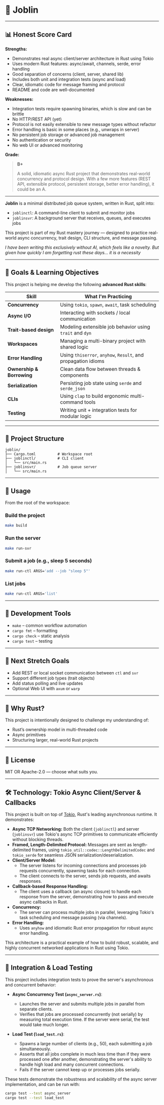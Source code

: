 # 🦀 Joblin

---

## 📊 Honest Score Card

**Strengths:**
- Demonstrates real async client/server architecture in Rust using Tokio
- Uses modern Rust features: async/await, channels, serde, error handling
- Good separation of concerns (client, server, shared lib)
- Includes both unit and integration tests (async and load)
- Clear, idiomatic code for message framing and protocol
- README and code are well-documented

**Weaknesses:**
- Integration tests require spawning binaries, which is slow and can be brittle
- No HTTP/REST API (yet)
- Protocol is not easily extensible to new message types without refactor
- Error handling is basic in some places (e.g., unwraps in server)
- No persistent job storage or advanced job management
- No authentication or security
- No web UI or advanced monitoring

**Grade:**

> **B+**
>
> A solid, idiomatic async Rust project that demonstrates real-world concurrency and protocol design. With a few more features (REST API, extensible protocol, persistent storage, better error handling), it could be an A.

---

**Joblin** is a minimal distributed job queue system, written in Rust, split into:

- `joblinctl`: A command-line client to submit and monitor jobs
- `joblinsvr`: A background server that receives, queues, and executes jobs

This project is part of my Rust mastery journey — designed to practice real-world async concurrency, trait design, CLI structure, and message passing.

_I have been writing this exclusively without AI, which feels like a novelty. 
But given how quickly I am forgetting rust these days... it is a necessity_

---

## 🎯 Goals & Learning Objectives

This project is helping me develop the following **advanced Rust skills**:

| Skill                | What I'm Practicing                                                   |
|----------------------|------------------------------------------------------------------------|
| **Concurrency**      | Using `tokio`, `spawn`, `await`, task scheduling                       |
| **Async I/O**        | Interacting with sockets / local communication                         |
| **Trait-based design** | Modeling extensible job behavior using `trait` and `dyn`            |
| **Workspaces**       | Managing a multi-binary project with shared logic                      |
| **Error Handling**   | Using `thiserror`, `anyhow`, `Result`, and propagation idioms          |
| **Ownership & Borrowing** | Clean data flow between threads & components                    |
| **Serialization**    | Persisting job state using `serde` and `serde_json`                    |
| **CLIs**             | Using `clap` to build ergonomic multi-command tools                    |
| **Testing**          | Writing unit + integration tests for modular logic                     |

---

## 🧱 Project Structure

```
joblin/
├── Cargo.toml          # Workspace root
├── joblinctl/          # CLI client
│   └── src/main.rs
├── joblinsvr/          # Job queue server
│   └── src/main.rs
```

---

## 🚀 Usage

From the root of the workspace:

### Build the project

```bash
make build
```

### Run the server

```bash
make run-svr
```

### Submit a job (e.g., sleep 5 seconds)

```bash
make run-ctl ARGS='add --job "sleep 5"'
```

### List jobs

```bash
make run-ctl ARGS='list'
```

---

## 🔧 Development Tools

- `make` – common workflow automation
- `cargo fmt` – formatting
- `cargo check` – static analysis
- `cargo test` – testing

---

## 🧪 Next Stretch Goals

- Add REST or local socket communication between `ctl` and `svr`
- Support different job types (trait objects)
- Add status polling and live updates
- Optional Web UI with `axum` or `warp`

---

## 🦀 Why Rust?

This project is intentionally designed to challenge my understanding of:
- Rust’s ownership model in multi-threaded code
- Async primitives
- Structuring larger, real-world Rust projects

---

## 📜 License

MIT OR Apache-2.0 — choose what suits you.

---

## 🛠️ Technology: Tokio Async Client/Server & Callbacks

This project is built on top of [Tokio](https://tokio.rs/), Rust's leading asynchronous runtime. It demonstrates:

- **Async TCP Networking:** Both the client (`joblinctl`) and server (`joblinsvr`) use Tokio's async TCP primitives to communicate efficiently without blocking threads.
- **Framed, Length-Delimited Protocol:** Messages are sent as length-delimited frames, using `tokio_util::codec::LengthDelimitedCodec` and `tokio_serde` for seamless JSON serialization/deserialization.
- **Client/Server Model:**
    - The server listens for incoming connections and processes job requests concurrently, spawning tasks for each connection.
    - The client connects to the server, sends job requests, and awaits responses.
- **Callback-based Response Handling:**
    - The client uses a callback (an async closure) to handle each response from the server, demonstrating how to pass and execute async callbacks in Rust.
- **Concurrency:**
    - The server can process multiple jobs in parallel, leveraging Tokio's task scheduling and message passing (via channels).
- **Error Handling:**
    - Uses `anyhow` and idiomatic Rust error propagation for robust async error handling.

This architecture is a practical example of how to build robust, scalable, and highly concurrent networked applications in Rust using Tokio.

---

## 🧪 Integration & Load Testing

This project includes integration tests to prove the server's asynchronous and concurrent behavior:

- **Async Concurrency Test (`async_server.rs`)**: 
    - Launches the server and submits multiple jobs in parallel from separate clients.
    - Verifies that jobs are processed concurrently (not serially) by measuring total execution time. If the server were serial, the test would take much longer.

- **Load Test (`load_test.rs`)**:
    - Spawns a large number of clients (e.g., 50), each submitting a job simultaneously.
    - Asserts that all jobs complete in much less time than if they were processed one after another, demonstrating the server's ability to handle high load and many concurrent connections.
    - Fails if the server cannot keep up or processes jobs serially.

These tests demonstrate the robustness and scalability of the async server implementation, and can be run with:

```sh
cargo test --test async_server
cargo test --test load_test
```
